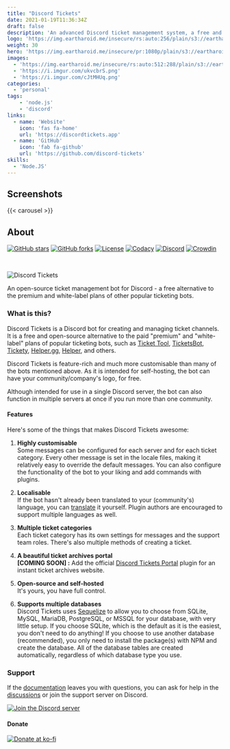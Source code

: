 ```yaml
---
title: "Discord Tickets"
date: 2021-01-19T11:36:34Z
draft: false
description: 'An advanced Discord ticket management system, a free and open-source alternative to common ticket bots.'
logo: 'https://img.eartharoid.me/insecure/rs:auto:256/plain/s3://eartharoid/discord-tickets/logo/icon/light/icon.png@png'
weight: 30
hero: 'https://img.eartharoid.me/insecure/pr:1080p/plain/s3://eartharoid/discord-tickets/banners/blurple-no-text.png@png'
images:
  - 'https://img.eartharoid.me/insecure/rs:auto:512:288/plain/s3://eartharoid/sharex/21/08/msedge_EMI9yZjiHl.png@png'
  - 'https://i.imgur.com/ukvcbrS.png'
  - 'https://i.imgur.com/cJtMHUq.png'
categories:
  - 'personal'
tags:
    - 'node.js'
    - 'discord'
links:
  - name: 'Website'
    icon: 'fas fa-home'
    url: 'https://discordtickets.app'
  - name: 'GitHub'
    icon: 'fab fa-github'
    url: 'https://github.com/discord-tickets'
skills:
  - 'Node.JS'
---
```


## Screenshots
<!-- include images URLs as params, or it will take from page "images" param -->
{{< carousel >}}

## About

[![GitHub stars](https://img.shields.io/github/stars/discord-tickets/bot?style=flat-square)](https://github.com/discord-tickets/bot/stargazers)
[![GitHub forks](https://img.shields.io/github/forks/discord-tickets/bot?style=flat-square)](https://github.com/discord-tickets/bot/stargazers)
[![License](https://img.shields.io/github/license/discord-tickets/bot?style=flat-square)](https://github.com/discord-tickets/bot/blob/main/LICENSE)
[![Codacy](https://img.shields.io/codacy/grade/b974eb5f984c40868e07d82c968bd02d?logo=codacy&style=flat-square)](https://www.codacy.com/gh/discord-tickets/bot/dashboard?utm_source=github.com&amp;utm_medium=referral&amp;utm_content=discord-tickets/bot&amp;utm_campaign=Badge_Grade)
[![Discord](https://img.shields.io/discord/451745464480432129?label=discord&color=7289DA&style=flat-square)](https://go.eartharoid.me/discord)
[![Crowdin](https://badges.crowdin.net/discord-tickets/localized.svg)](https://i18n.discordtickets.app/project/discord-tickets)

<br>

![Discord Tickets](https://ik.imagekit.io/eartharoid/discord-tickets/wordmark/gradient_HTC7nqZr9.png)

An open-source ticket management bot for Discord - a free alternative to the premium and white-label plans of other popular ticketing bots.

### What is this?

Discord Tickets is a Discord bot for creating and managing ticket channels. It is a free and open-source alternative to the paid "premium" and "white-label" plans of popular ticketing bots, such as [Ticket Tool](https://tickettool.xyz/), [TicketsBot](https://ticketsbot.net/), [Tickety](https://tickety.net/), [Helper.gg](https://helper.gg/), [Helper](https://helper.wtf), and others.

Discord Tickets is feature-rich and much more customisable than many of the bots mentioned above. As it is intended for self-hosting, the bot can have your community/company's logo, for free.

Although intended for use in a single Discord server, the bot can also function in multiple servers at once if you run more than one community.

#### Features

Here's some of the things that makes Discord Tickets awesome:

1. **Highly customisable**  
Some messages can be configured for each server and for each ticket category. Every other message is set in the locale files, making it relatively easy to override the default messages.
You can also configure the functionality of the bot to your liking and add commands with plugins.

2. **Localisable**  
If the bot hasn't already been translated to your (community's) language, you can [translate](https://github.com/discord-tickets/.github/blob/main//CONTRIBUTING.md#translating) it yourself.
Plugin authors are encouraged to support multiple languages as well.

3. **Multiple ticket categories**  
Each ticket category has its own settings for messages and the support team roles. There's also multiple methods of creating a ticket.

4. **A beautiful ticket archives portal**  
**\[COMING SOON\] :** Add the official [Discord Tickets Portal](https://github.com/discord-tickets/portal) plugin for an instant ticket archives website.

5. **Open-source and self-hosted**  
It's yours, you have full control.

6. **Supports multiple databases**  
Discord Tickets uses [Sequelize](https://github.com/sequelize/sequelize) to allow you to choose from SQLite, MySQL, MariaDB, PostgreSQL, or MSSQL for your database, with very little setup.
If you choose SQLite, which is the default as it is the easiest, you don't need to do anything! If you choose to use another database (recommended), you only need to install the package(s) with NPM and create the database. All of the database tables are created automatically, regardless of which database type you use.

### Support

If the [documentation](https://discordtickets.app) leaves you with questions, you can ask for help in the [discussions](https://github.com/discord-tickets/bot/discussions/categories/support-q-a) or join the support server on Discord.

[![Join the Discord server](https://img.eartharoid.me/insecure/rs:auto:440:200/plain/s3://eartharoid/images/join-discord.png@png)](https://go.eartharoid.me/discord)

#### Donate

[![Donate at ko-fi](https://www.ko-fi.com/img/githubbutton_sm.svg)](https://ko-fi.com/eartharoid)
